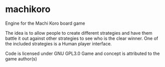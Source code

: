 # machikoro

Engine for the Machi Koro board game

The idea is to allow people to create different strategies and have them battle it out against other strategies to see who is the clear winner.
One of the included strategies is a Human player interface.

Code is licensed under GNU GPL3.0
Game and concept is attributed to the game author(s)
